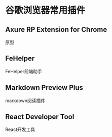 # 谷歌浏览器常用插件

## Axure RP Extension for Chrome
原型

## FeHelper 
FeHelper前端助手

## Markdown Preview Plus
markdown阅读插件

## React Developer Tool
React开发工具
